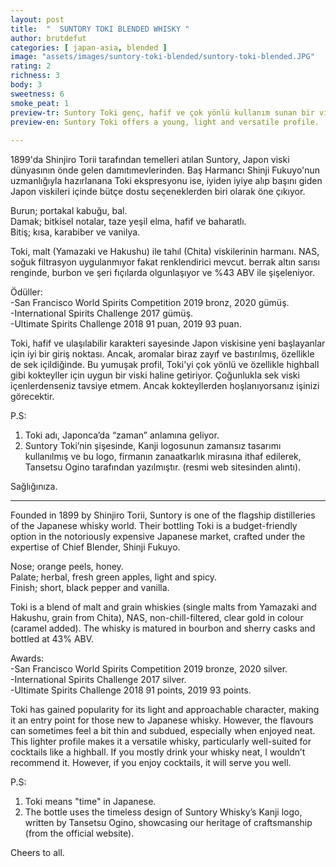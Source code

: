 ```yaml
---
layout: post
title:  "  SUNTORY TOKI BLENDED WHISKY "
author: brutdefut
categories: [ japan-asia, blended ]
image: "assets/images/suntory-toki-blended/suntory-toki-blended.JPG"
rating: 2
richness: 3
body: 3
sweetness: 6
smoke_peat: 1
preview-tr: Suntory Toki genç, hafif ve çok yönlü kullanım sunan bir viski.                            
preview-en: Suntory Toki offers a young, light and versatile profile.   
                 
---
```


1899'da Shinjiro Torii tarafından temelleri atılan Suntory, Japon viski dünyasının önde gelen damıtımevlerinden. Baş Harmancı Shinji Fukuyo'nun uzmanlığıyla hazırlanana Toki ekspresyonu ise, iyiden iyiye alıp başını giden Japon viskileri içinde bütçe dostu seçeneklerden biri olarak öne çıkıyor.   

Burun; portakal kabuğu, bal.  
Damak; bitkisel notalar, taze yeşil elma, hafif ve baharatlı.  
Bitiş; kısa, karabiber ve vanilya.  

Toki, malt (Yamazaki ve Hakushu) ile tahıl (Chita) viskilerinin harmanı. NAS, soğuk filtrasyon uygulanmıyor fakat renklendirici mevcut. berrak altın sarısı renginde, burbon ve şeri fıçılarda olgunlaşıyor ve %43 ABV ile şişeleniyor.      

Ödüller:     
-San Francisco World Spirits Competition 2019 bronz, 2020 gümüş.  
-International Spirits Challenge 2017 gümüş.  
-Ultimate Spirits Challenge 2018 91 puan, 2019 93 puan.  

Toki, hafif ve ulaşılabilir karakteri sayesinde Japon viskisine yeni başlayanlar için iyi bir giriş noktası. Ancak, aromalar biraz zayıf ve bastırılmış, özellikle de sek içildiğinde. Bu yumuşak profil, Toki'yi çok yönlü ve özellikle highball gibi kokteyller için uygun bir viski haline getiriyor. Çoğunlukla sek viski içenlerdenseniz tavsiye etmem. Ancak kokteyllerden hoşlanıyorsanız işinizi görecektir.    

P.S:  
1. Toki adı, Japonca’da “zaman” anlamına geliyor.  
2. Suntory Toki’nin şişesinde, Kanji logosunun zamansız tasarımı kullanılmış ve bu logo, firmanın zanaatkarlık mirasına ithaf edilerek, Tansetsu Ogino tarafından yazılmıştır. (resmi web sitesinden alıntı).  

Sağlığınıza.       
   
-----------------------------------------------

<p id="english"></p>

Founded in 1899 by Shinjiro Torii, Suntory is one of the flagship distilleries of the Japanese whisky world. Their bottling Toki is a budget-friendly option in the notoriously expensive Japanese market, crafted under the expertise of Chief Blender, Shinji Fukuyo.  

Nose; orange peels, honey.  
Palate; herbal, fresh green apples, light and spicy.  
Finish; short, black pepper and vanilla.  

Toki is a blend of malt and grain whiskies (single malts from Yamazaki and Hakushu, grain from Chita), NAS, non-chill-filtered, clear gold in colour (caramel added). The whisky is matured in bourbon and sherry casks and bottled at 43% ABV.    

Awards:   
-San Francisco World Spirits Competition 2019 bronze, 2020 silver.  
-International Spirits Challenge 2017 silver.  
-Ultimate Spirits Challenge 2018 91 points, 2019 93 points.  

Toki has gained popularity for its light and approachable character, making it an entry point for those new to Japanese whisky. However, the flavours can sometimes feel a bit thin and subdued, especially when enjoyed neat. This lighter profile makes it a versatile whisky, particularly well-suited for cocktails like a highball. If you mostly drink your whisky neat, I wouldn’t recommend it. However, if you enjoy cocktails, it will serve you well.  

P.S:   
1. Toki means "time" in Japanese.  
2. The bottle uses the timeless design of Suntory Whisky’s Kanji logo, written by Tansetsu Ogino, showcasing our heritage of craftsmanship (from the official website).  

Cheers to all.    
  
